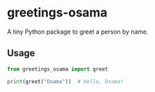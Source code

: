 # greetings-osama
A tiny Python package to greet a person by name.

## Usage
```python
from greetings_osama import greet

print(greet("Osama"))  # Hello, Osama!
